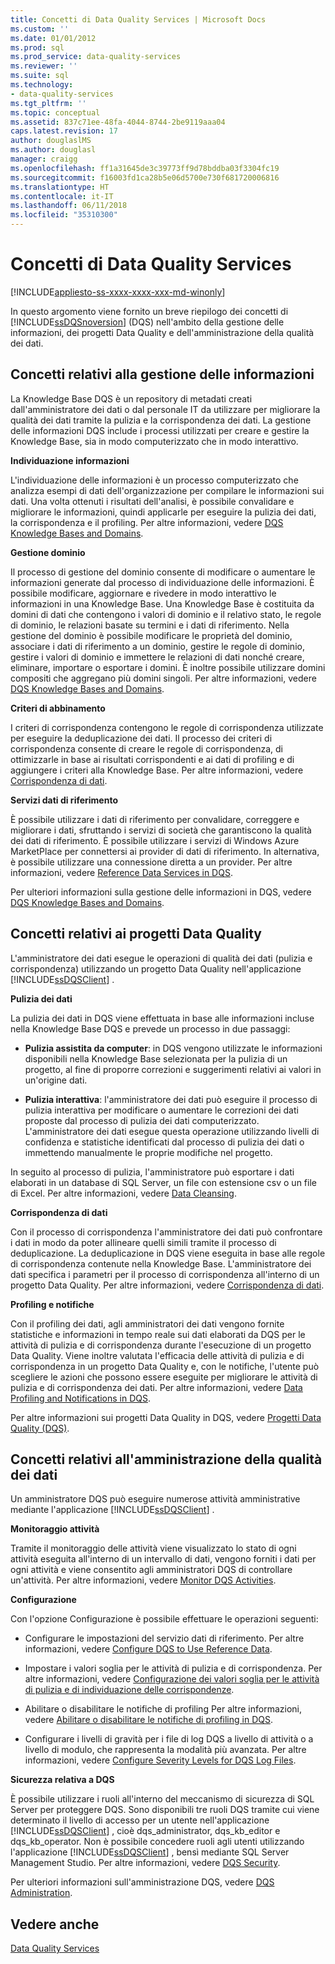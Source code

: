 ```yaml
---
title: Concetti di Data Quality Services | Microsoft Docs
ms.custom: ''
ms.date: 01/01/2012
ms.prod: sql
ms.prod_service: data-quality-services
ms.reviewer: ''
ms.suite: sql
ms.technology:
- data-quality-services
ms.tgt_pltfrm: ''
ms.topic: conceptual
ms.assetid: 837c71ee-48fa-4044-8744-2be9119aaa04
caps.latest.revision: 17
author: douglaslMS
ms.author: douglasl
manager: craigg
ms.openlocfilehash: ff1a31645de3c39773ff9d78bddba03f3304fc19
ms.sourcegitcommit: f16003fd1ca28b5e06d5700e730f681720006816
ms.translationtype: HT
ms.contentlocale: it-IT
ms.lasthandoff: 06/11/2018
ms.locfileid: "35310300"
---
```

# <a name="data-quality-services-concepts"></a>Concetti di Data Quality Services

[!INCLUDE[appliesto-ss-xxxx-xxxx-xxx-md-winonly](../includes/appliesto-ss-xxxx-xxxx-xxx-md-winonly.md)]

  In questo argomento viene fornito un breve riepilogo dei concetti di [!INCLUDE[ssDQSnoversion](../includes/ssdqsnoversion-md.md)] (DQS) nell'ambito della gestione delle informazioni, dei progetti Data Quality e dell'amministrazione della qualità dei dati.  
  
##  <a name="Knowledge"></a> Concetti relativi alla gestione delle informazioni  
 La Knowledge Base DQS è un repository di metadati creati dall'amministratore dei dati o dal personale IT da utilizzare per migliorare la qualità dei dati tramite la pulizia e la corrispondenza dei dati. La gestione delle informazioni DQS include i processi utilizzati per creare e gestire la Knowledge Base, sia in modo computerizzato che in modo interattivo.  
  
 **Individuazione informazioni**  
  
 L'individuazione delle informazioni è un processo computerizzato che analizza esempi di dati dell'organizzazione per compilare le informazioni sui dati. Una volta ottenuti i risultati dell'analisi, è possibile convalidare e migliorare le informazioni, quindi applicarle per eseguire la pulizia dei dati, la corrispondenza e il profiling. Per altre informazioni, vedere [DQS Knowledge Bases and Domains](../data-quality-services/dqs-knowledge-bases-and-domains.md).  
  
 **Gestione dominio**  
  
 Il processo di gestione del dominio consente di modificare o aumentare le informazioni generate dal processo di individuazione delle informazioni. È possibile modificare, aggiornare e rivedere in modo interattivo le informazioni in una Knowledge Base. Una Knowledge Base è costituita da domini di dati che contengono i valori di dominio e il relativo stato, le regole di dominio, le relazioni basate su termini e i dati di riferimento. Nella gestione del dominio è possibile modificare le proprietà del dominio, associare i dati di riferimento a un dominio, gestire le regole di dominio, gestire i valori di dominio e immettere le relazioni di dati nonché creare, eliminare, importare o esportare i domini. È inoltre possibile utilizzare domini compositi che aggregano più domini singoli. Per altre informazioni, vedere [DQS Knowledge Bases and Domains](../data-quality-services/dqs-knowledge-bases-and-domains.md).  
  
 **Criteri di abbinamento**  
  
 I criteri di corrispondenza contengono le regole di corrispondenza utilizzate per eseguire la deduplicazione dei dati. Il processo dei criteri di corrispondenza consente di creare le regole di corrispondenza, di ottimizzarle in base ai risultati corrispondenti e ai dati di profiling e di aggiungere i criteri alla Knowledge Base. Per altre informazioni, vedere [Corrispondenza di dati](../data-quality-services/data-matching.md).  
  
 **Servizi dati di riferimento**  
  
 È possibile utilizzare i dati di riferimento per convalidare, correggere e migliorare i dati, sfruttando i servizi di società che garantiscono la qualità dei dati di riferimento. È possibile utilizzare i servizi di Windows Azure MarketPlace per connettersi ai provider di dati di riferimento. In alternativa, è possibile utilizzare una connessione diretta a un provider. Per altre informazioni, vedere [Reference Data Services in DQS](../data-quality-services/reference-data-services-in-dqs.md).  
  
 Per ulteriori informazioni sulla gestione delle informazioni in DQS, vedere [DQS Knowledge Bases and Domains](../data-quality-services/dqs-knowledge-bases-and-domains.md).  
  
##  <a name="Projects"></a> Concetti relativi ai progetti Data Quality  
 L'amministratore dei dati esegue le operazioni di qualità dei dati (pulizia e corrispondenza) utilizzando un progetto Data Quality nell'applicazione [!INCLUDE[ssDQSClient](../includes/ssdqsclient-md.md)] .  
  
 **Pulizia dei dati**  
  
 La pulizia dei dati in DQS viene effettuata in base alle informazioni incluse nella Knowledge Base DQS e prevede un processo in due passaggi:  
  
-   **Pulizia assistita da computer**: in DQS vengono utilizzate le informazioni disponibili nella Knowledge Base selezionata per la pulizia di un progetto, al fine di proporre correzioni e suggerimenti relativi ai valori in un'origine dati.  
  
-   **Pulizia interattiva**: l'amministratore dei dati può eseguire il processo di pulizia interattiva per modificare o aumentare le correzioni dei dati proposte dal processo di pulizia dei dati computerizzato. L'amministratore dei dati esegue questa operazione utilizzando livelli di confidenza e statistiche identificati dal processo di pulizia dei dati o immettendo manualmente le proprie modifiche nel progetto.  
  
 In seguito al processo di pulizia, l'amministratore può esportare i dati elaborati in un database di SQL Server, un file con estensione csv o un file di Excel. Per altre informazioni, vedere [Data Cleansing](../data-quality-services/data-cleansing.md).  
  
 **Corrispondenza di dati**  
  
 Con il processo di corrispondenza l'amministratore dei dati può confrontare i dati in modo da poter allineare quelli simili tramite il processo di deduplicazione. La deduplicazione in DQS viene eseguita in base alle regole di corrispondenza contenute nella Knowledge Base. L'amministratore dei dati specifica i parametri per il processo di corrispondenza all'interno di un progetto Data Quality. Per altre informazioni, vedere [Corrispondenza di dati](../data-quality-services/data-matching.md).  
  
 **Profiling e notifiche**  
  
 Con il profiling dei dati, agli amministratori dei dati vengono fornite statistiche e informazioni in tempo reale sui dati elaborati da DQS per le attività di pulizia e di corrispondenza durante l'esecuzione di un progetto Data Quality. Viene inoltre valutata l'efficacia delle attività di pulizia e di corrispondenza in un progetto Data Quality e, con le notifiche, l'utente può scegliere le azioni che possono essere eseguite per migliorare le attività di pulizia e di corrispondenza dei dati. Per altre informazioni, vedere [Data Profiling and Notifications in DQS](../data-quality-services/data-profiling-and-notifications-in-dqs.md).  
  
 Per altre informazioni sui progetti Data Quality in DQS, vedere [Progetti Data Quality &#40;DQS&#41;](../data-quality-services/data-quality-projects-dqs.md).  
  
##  <a name="Admin"></a> Concetti relativi all'amministrazione della qualità dei dati  
 Un amministratore DQS può eseguire numerose attività amministrative mediante l'applicazione [!INCLUDE[ssDQSClient](../includes/ssdqsclient-md.md)] .  
  
 **Monitoraggio attività**  
  
 Tramite il monitoraggio delle attività viene visualizzato lo stato di ogni attività eseguita all'interno di un intervallo di dati, vengono forniti i dati per ogni attività e viene consentito agli amministratori DQS di controllare un'attività. Per altre informazioni, vedere [Monitor DQS Activities](../data-quality-services/monitor-dqs-activities.md).  
  
 **Configurazione**  
  
 Con l'opzione Configurazione è possibile effettuare le operazioni seguenti:  
  
-   Configurare le impostazioni del servizio dati di riferimento. Per altre informazioni, vedere [Configure DQS to Use Reference Data](../data-quality-services/configure-dqs-to-use-reference-data.md).  
  
-   Impostare i valori soglia per le attività di pulizia e di corrispondenza. Per altre informazioni, vedere [Configurazione dei valori soglia per le attività di pulizia e di individuazione delle corrispondenze](../data-quality-services/configure-threshold-values-for-cleansing-and-matching.md).  
  
-   Abilitare o disabilitare le notifiche di profiling Per altre informazioni, vedere [Abilitare o disabilitare le notifiche di profiling in DQS](../data-quality-services/enable-or-disable-profiling-notifications-in-dqs.md).  
  
-   Configurare i livelli di gravità per i file di log DQS a livello di attività o a livello di modulo, che rappresenta la modalità più avanzata. Per altre informazioni, vedere [Configure Severity Levels for DQS Log Files](../data-quality-services/configure-severity-levels-for-dqs-log-files.md).  
  
 **Sicurezza relativa a DQS**  
  
 È possibile utilizzare i ruoli all'interno del meccanismo di sicurezza di SQL Server per proteggere DQS. Sono disponibili tre ruoli DQS tramite cui viene determinato il livello di accesso per un utente nell'applicazione [!INCLUDE[ssDQSClient](../includes/ssdqsclient-md.md)] , cioè dqs_administrator, dqs_kb_editor e dqs_kb_operator. Non è possibile concedere ruoli agli utenti utilizzando l'applicazione [!INCLUDE[ssDQSClient](../includes/ssdqsclient-md.md)] , bensì mediante SQL Server Management Studio. Per altre informazioni, vedere [DQS Security](../data-quality-services/dqs-security.md).  
  
 Per ulteriori informazioni sull'amministrazione DQS, vedere [DQS Administration](../data-quality-services/dqs-administration.md).  
  
## <a name="see-also"></a>Vedere anche  
 [Data Quality Services](../data-quality-services/data-quality-services.md)  
  
  
